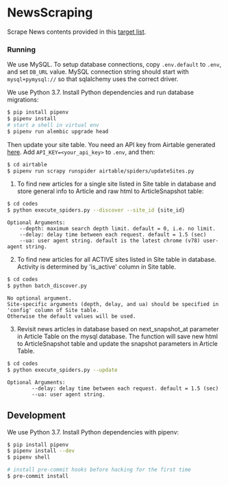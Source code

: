 # NewsScraping
Scrape News contents provided in this [target list](https://airtable.com/tbl3DrYs5mXgl0EV9/viw2cuXweY8OxNkX6?blocks=hide).

### Running

We use MySQL.  To setup database connections, copy `.env.default` to `.env`, and set `DB_URL` value.  MySQL connection string should start with `mysql+pymysql://` so that sqlalchemy uses the correct driver.

We use Python 3.7.  Install Python dependencies and run database migrations:

```sh
$ pip install pipenv
$ pipenv install
# start a shell in virtual env
$ pipenv run alembic upgrade head
```

Then update your site table.  You need an API key from Airtable generated [here](https://airtable.com/account).  Add `API_KEY=<your_api_key>` to `.env`, and then:

```sh
$ cd airtable
$ pipenv run scrapy runspider airtable/spiders/updateSites.py
```

1. To find new articles for a single site listed in Site table in database and store general info to Article and raw html to ArticleSnapshot table:

```sh
$ cd codes
$ python execute_spiders.py --discover --site_id {site_id}
```
    Optional Arguments:
        --depth: maximum search depth limit. default = 0, i.e. no limit.
        --delay: delay time between each request. default = 1.5 (sec)
        --ua: user agent string. default is the latest chrome (v78) user-agent string.

2. To find new articles for all ACTIVE sites listed in Site table in database. Activity is determined by 'is_active' column in Site table.
 ```sh
$ cd codes
$ python batch_discover.py
```

    No optional argument.
    Site-specific arguments (depth, delay, and ua) should be specified in 'config' column of Site table.
    Otherwise the default values will be used.

3. Revisit news articles in database based on next_snapshot_at parameter in Article Table on the mysql database.
The function will save new html to ArticleSnapshot table and update the snapshot parameters in Article Table.
```sh
$ cd codes
$ python execute_spiders.py --update
```
    Optional Arguments:
            --delay: delay time between each request. default = 1.5 (sec)
            --ua: user agent string.

## Development

We use Python 3.7.  Install Python dependencies with pipenv:

```sh
$ pip install pipenv
$ pipenv install --dev
$ pipenv shell

# install pre-commit hooks before hacking for the first time
$ pre-commit install
```
